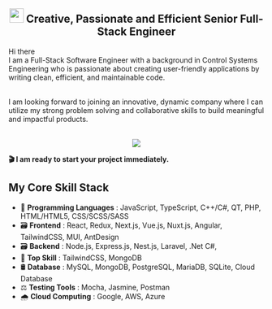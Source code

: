 <h2 align="center"><img src="https://media.giphy.com/media/hvRJCLFzcasrR4ia7z/giphy.gif" width="28"> Creative, Passionate and Efficient Senior Full-Stack Engineer</h2>
<p>
  <p>
  Hi there<br>
  I am a Full-Stack Software Engineer with a background in Control Systems Engineering who is passionate about creating user-friendly applications by writing clean, efficient, and maintainable code.<br><br>

I am looking forward to joining an innovative, dynamic company where I can utilize my strong problem solving and collaborative skills to build meaningful and impactful products.<br><br></p>
</p>
<p align="center">
  <a href="https://github.com/dmytro-topdev"><img src="https://readme-typing-svg.herokuapp.com/?lines=Creative,%20Passionate%20and%20Efficient%20Full-Stack%20Software%20engineer;5+%2B%20years%20of%20hands-on%20experience;&center=true&width=800&height=45"></a>
</p>

<b> 🎬 I am ready to start your project immediately.</b>
## My Core Skill Stack
- 💽 <b>Programming Languages</b> : JavaScript, TypeScript, C++/C#, QT, PHP, HTML/HTML5, CSS/SCSS/SASS
- 🗃 <b>Frontend</b> : React, Redux, Next.js, Vue.js, Nuxt.js, Angular, TailwindCSS, MUI, AntDesign
- 🗃 <b>Backend</b> : Node.js, Express.js, Nest.js, Laravel, .Net C#, 
- 🥇 <b>Top Skill</b> : TailwindCSS, MongoDB
- 🛢 <b>Database</b> : MySQL, MongoDB, PostgreSQL, MariaDB, SQLite, Cloud Database
- ⚖ <b>Testing Tools</b> : Mocha, Jasmine, Postman
- 🌧 <b>Cloud Computing</b> : Google, AWS, Azure
<br><br>

